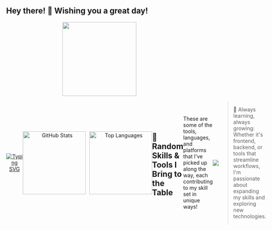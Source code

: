 ## Hey there! 👋 Wishing you a great day!
<div id="header" align="center">
    <img src="https://i.postimg.cc/nLbC5558/typing-cat.gif" width="200"/>
  </div>
  <div style="display: flex; align-items: center;">
<div id="about-me" align="center">
  <a href="https://git.io/typing-svg">
    <img src="https://readme-typing-svg.demolab.com?font=Fira+Code&weight=600&size=27&duration=4000&pause=500&color=0CF2B1&center=true&vCenter=true&width=650&lines=Welcome!+I'm+George+Mos.;FullStack-Developer+and+Tech+Enthusiast.;Building+Innovative+Solutions.;Driven+by+Curiosity+and+Growth." alt="Typing SVG" />
  </a>
</div>

<div align="center">
  <div style="display: flex; justify-content: center; align-items: center; gap: 10px;">
    <!-- GitHub Stats Card -->
    <picture>
      <source
        srcset="https://github-readme-stats.vercel.app/api?username=georgemos940&show_icons=true&theme=dark&hide_border=true&hide=prs,issues,contribs&custom_title=My+GitHub+Stats"
        media="(prefers-color-scheme: dark)"
      />
      <source
        srcset="https://github-readme-stats.vercel.app/api?username=georgemos940&show_icons=true&theme=dark&hide_border=true&hide=prs,issues,contribs&custom_title=My+GitHub+Stats"
        media="(prefers-color-scheme: light), (prefers-color-scheme: no-preference)"
      />
      <img src="https://github-readme-stats.vercel.app/api?username=georgemos940&show_icons=true&hide_border=true&theme=dark&hide=prs,issues,contribs&custom_title=My+GitHub+Stats" alt="GitHub Stats" style="height: 170px;" />
    </picture>
    <!-- Top Languages Card -->
    <img src="https://github-readme-stats.vercel.app/api/top-langs/?username=georgemos940&theme=dark&layout=compact&hide_border=true&bg_color=151515&title_color=FFFFFF&text_color=9F9F9F" alt="Top Languages" style="height: 170px;" />
  </div>
</div>


## 🌟 Random Skills & Tools I Bring to the Table

These are some of the tools, languages, and platforms that I’ve picked up along the way, each contributing to my skill set in unique ways!

<p align="center">
  <a href="https://skillicons.dev">
    <img src="https://skillicons.dev/icons?i=git,github,bash,html,vim,blender,bootstrap,c,cs,cpp,java,js,jquery,linux,matlab,mint,mysql,sublime,lua,stackoverflow,pug,postman,nginx,nodejs,php,react,regex,tailwind,ts,ubuntu,vite,vscode,wordpress,yarn,cloudflare,css,debian,discordjs,dotnet,eclipse" style="display: flex; justify-content: center; gap: 10px; max-width: 100%; margin: 20px 0;" />
  </a>
</p>

> 🎯 Always learning, always growing: Whether it's frontend, backend, or tools that streamline workflows, I'm passionate about expanding my skills and exploring new technologies.
